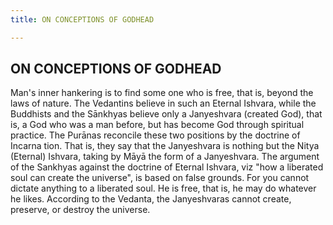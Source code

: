 ```yaml
---
title: ON CONCEPTIONS OF GODHEAD

---
```





  

## ON CONCEPTIONS OF GODHEAD

Man's inner hankering is to find some one who is free, that is, beyond
the laws of nature. The Vedantins believe in such an Eternal Ishvara,
while the Buddhists and the Sānkhyas believe only a Janyeshvara (created
God), that is, a God who was a man before, but has become God through
spiritual practice. The Purānas reconcile these two positions by the
doctrine of Incarna tion. That is, they say that the Janyeshvara is
nothing but the Nitya (Eternal) Ishvara, taking by Māyā the form of a
Janyeshvara. The argument of the Sankhyas against the doctrine of
Eternal Ishvara, viz "how a liberated soul can create the universe", is
based on false grounds. For you cannot dictate anything to a liberated
soul. He is free, that is, he may do whatever he likes. According to the
Vedanta, the Janyeshvaras cannot create, preserve, or destroy the
universe.


